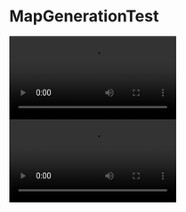 # MapGenerationTest
 
<video src="MapGenerationTest%20-%20SampleScene%20-%20Windows,%20Mac,%20Linux%20-%20Unity%202022.3.4f1%20_DX11_%202023-11-08%2009-14-47.mp4" controls title="Title"></video><video 
src="MapGenerationTest%20-%20SampleScene%20-%20Windows,%20Mac,%20Linux%20-%20Unity%202022.3.4f1%20_DX11_%202023-11-08%2009-59-48.mp4" controls title="Title"></video>